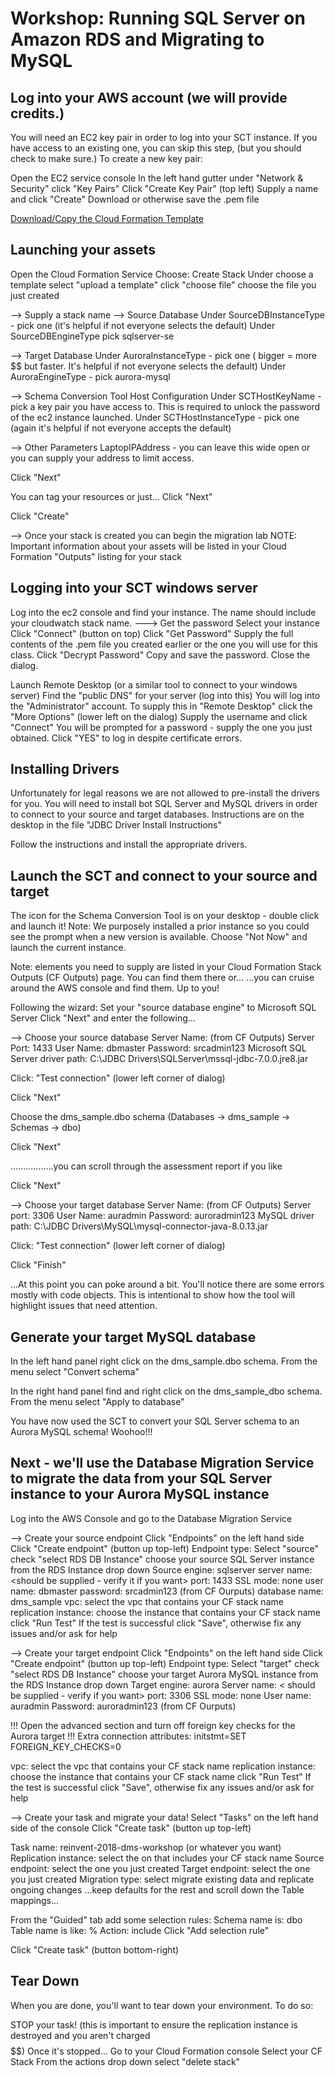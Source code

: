# Workshop: Running SQL Server on Amazon RDS and Migrating to MySQL



## Log into your AWS account (we will provide credits.)

You will need an EC2 key pair in order to log into your SCT instance.
If you have access to an existing one, you can skip this step, (but you should check to make sure.)
To create a new key pair:

Open the EC2 service console
In the left hand gutter under "Network & Security" click "Key Pairs"
Click "Create Key Pair" (top left)
Supply a name and click "Create"
Download or otherwise save the .pem file  


[Download/Copy the Cloud Formation Template](https://github.com/db-week/Labs/reinvent-2018-dms-workshop-template.txt)

## Launching your assets
Open the Cloud Formation Service
Choose: Create Stack
Under choose a template select "upload a template"
click "choose file"
choose the file you just created

--> Supply a stack name
--> Source Database
Under SourceDBInstanceType - pick one (it's helpful if not everyone selects the default)
Under SourceDBEngineType pick sqlserver-se

--> Target Database
Under AuroraInstanceType - pick one ( bigger = more $$ but faster. It's helpful if not everyone selects the default)
Under AuroraEngineType - pick aurora-mysql

--> Schema Conversion Tool Host Configuration
Under SCTHostKeyName - pick a key pair you have access to. This is required to unlock the password of the ec2 instance launched.
Under SCTHostInstanceType - pick one (again it's helpful if not everyone accepts the default)

--> Other Parameters
LaptopIPAddress - you can leave this wide open or you can supply your address to limit access. 

Click "Next"

You can tag your resources or just...
Click "Next"

Click "Create"

--> Once your stack is created you can begin the migration lab
NOTE: Important information about your assets will be listed in your Cloud Formation "Outputs" listing for your stack


## Logging into your SCT windows server
Log into the ec2 console and find your instance. The name should include your cloudwatch stack name.
---> Get the password
Select your instance
Click "Connect" (button on top)
Click "Get Password"
	Supply the full contents of the .pem file you created earlier or the one you will use for this class.
Click "Decrypt Password"
Copy and save the password.
Close the dialog.

Launch Remote Desktop (or a similar tool to connect to your windows server)
Find the "public DNS" for your server (log into this)
You will log into the "Administrator" account.
To supply this in "Remote Desktop" click the "More Options" (lower left on the dialog)
Supply the username and click "Connect"
You will be prompted for a password - supply the one you just obtained.
Click "YES" to log in despite certificate errors.

## Installing Drivers
Unfortunately for legal reasons we are not allowed to pre-install the drivers for you.
You will need to install bot SQL Server and MySQL drivers in order to connect to your source and target databases.
Instructions are on the desktop in the file "JDBC Driver Install Instructions"

Follow the instructions and install the appropriate drivers.


## Launch the SCT and connect to your source and target
The icon for the Schema Conversion Tool is on your desktop - double click and launch it! 
Note: We purposely installed a prior instance so you could see the prompt when a new version is available.
Choose "Not Now" and launch the current instance.

Note: elements you need to supply are listed in your Cloud Formation Stack Outputs (CF Outputs) page. 
You can find them there or...
...you can cruise around the AWS console and find them. Up to you!

Following the wizard:
Set your "source database engine" to Microsoft SQL Server
Click  "Next" and enter the following...

--> Choose your source database
Server Name: <SourceDBHostname> (from CF Outputs)
Server Port: 1433
User Name: dbmaster
Password: srcadmin123
Microsoft SQL Server driver path: C:\JDBC Drivers\SQLServer\mssql-jdbc-7.0.0.jre8.jar

Click: "Test connection"  (lower left corner of dialog)

Click "Next"

Choose the dms_sample.dbo schema (Databases -> dms_sample -> Schemas -> dbo)

Click "Next"

.................you can scroll through the assessment report if you like

Click "Next"

--> Choose your target database
Server Name: <TargetDBHostname> (from CF Outputs)
Server port: 3306
User Name: auradmin
Password: auroradmin123
MySQL driver path: C:\JDBC Drivers\MySQL\mysql-connector-java-8.0.13.jar

Click: "Test connection"  (lower left corner of dialog)

Click "Finish"

...At this point you can poke around a bit. You'll notice there are some errors mostly with code objects.
This is intentional to show how the tool will highlight issues that need attention.

## Generate your target MySQL database
In the left hand panel right click on the dms_sample.dbo schema.
From the menu select "Convert schema"

In the right hand panel find and right click on the dms_sample_dbo schema.
From the menu select "Apply to database"

You have now used the SCT to convert your SQL Server schema to an Aurora MySQL schema!  Woohoo!!!

## Next - we'll use the Database Migration Service to migrate the data from your SQL Server instance to your Aurora MySQL instance
Log into the AWS Console and go to the Database Migration Service

--> Create your source endpoint
Click "Endpoints" on the left hand side
Click "Create endpoint" (button up top-left)
Endpoint type: Select "source"
check "select RDS DB Instance"
choose your source SQL Server instance from the RDS Instance drop down
Source engine: sqlserver
server name: <should be supplied - verify it if you want>
port: 1433
SSL mode: none
user name: dbmaster
password: srcadmin123  <SourceDBUserPassword> (from CF Ourputs)
database name: dms_sample
vpc: select the vpc that contains your CF stack name
replication instance: choose the instance that contains your CF stack name
click "Run Test"
If the test is successful click "Save", otherwise fix any issues and/or ask for help

--> Create your target endpoint
Click "Endpoints" on the left hand side
Click "Create endpoint" (button up top-left)
Endpoint type: Select "target"
check "select RDS DB Instance"
choose your target Aurora MySQL instance from the RDS Instance drop down
Target engine: aurora
Server name: < should be supplied - verify if you want>
port: 3306
SSL mode: none
User name: auradmin
Password: auroradmin123  <TargetDBUserPassword> (from CF Ourputs)

!!! Open the advanced section and turn off foreign key checks for the Aurora target !!!
Extra connection attributes: initstmt=SET FOREIGN_KEY_CHECKS=0
 
vpc: select the vpc that contains your CF stack name
replication instance: choose the instance that contains your CF stack name
click "Run Test"
If the test is successful click "Save", otherwise fix any issues and/or ask for help

--> Create your task and migrate your data!
Select "Tasks" on the left hand side of the console
Click "Create task" (button up top-left)

Task name: reinvent-2018-dms-workshop (or whatever you want)
Replication instance: select the on that includes your CF stack name
Source endpoint: select the one you just created
Target endpoint: select the one you just created
Migration type: select migrate existing data and replicate ongoing changes
...keep defaults for the rest and scroll down the Table mappings...
 
From the "Guided" tab add some selection rules:
Schema name is: dbo
Table name is like: %
Action: include
Click "Add selection rule"

Click "Create task" (button bottom-right)


## Tear Down
When you are done, you'll want to tear down your environment. To do so:

STOP your task! (this is important to ensure the replication instance is destroyed and you aren't charged $$$$$$)
Once it's stopped...
Go to your Cloud Formation console
Select your CF Stack
From the actions drop down select "delete stack"
